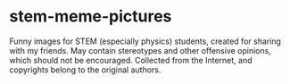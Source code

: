 # stem-meme-pictures
 Funny images for STEM (especially physics) students, created for sharing with my friends.
 May contain stereotypes and other offensive opinions, which should not be encouraged.
 Collected from the Internet, and copyrights belong to the original authors.
